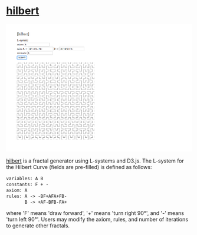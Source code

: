 # [hilbert]

![hilbert]

[hilbert][live] is a fractal generator using L-systems and D3.js. The L-system for the Hilbert Curve (fields are pre-filled) is defined as follows:

```
variables: A B
constants: F + -
axiom: A
rules: A -> -BF+AFA+FB-
       B -> +AF-BFB-FA+
```
where 'F' means 'draw forward', '+' means 'turn right 90°', and '-' means 'turn left 90°'. Users may modify the axiom, rules, and number of iterations to generate other fractals.

[live]: http://pan2.io/hilbert
[hilbert]: ./hilbert.png
